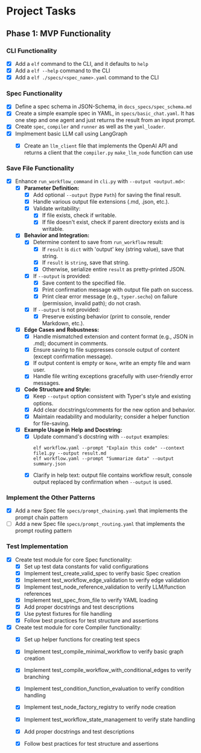 # Project Tasks

## Phase 1: MVP Functionality

### CLI Functionality
- [x] Add a `elf` command to the CLI, and it defaults to `help`
- [x] Add a `elf --help` command to the CLI
- [x] Add a `elf ./specs/<spec_name>.yaml` command to the CLI

### Spec Functionality
- [x] Define a spec schema in JSON-Schema, in `docs_specs/spec_schema.md`
- [x] Create a simple example spec in YAML, in `specs/basic_chat.yaml`. It has one step and one agent and just returns the result from an input prompt.
- [x] Create `spec`, `compiler` and `runner` as well as the `yaml_loader`.
- [x] Implmement basic LLM call using LangGraph
  - [x] Create an `llm_client` file that implements the OpenAI API and returns a client that the `compiler.py` `make_llm_node` function can use


### Save File Functionality
- [x] Enhance `run_workflow_command` in `cli.py` with `--output <output.md>`:
  - [x] **Parameter Definition:**
    - [x] Add optional `--output` (type `Path`) for saving the final result.
    - [x] Handle various output file extensions (.md, .json, etc.).
    - [x] Validate writability:
      - [x] If file exists, check if writable.
      - [x] If file doesn't exist, check if parent directory exists and is writable.
  - [x] **Behavior and Integration:**
    - [x] Determine content to save from `run_workflow` result:
      - [x] If `result` is `dict` with 'output' key (string value), save that string.
      - [x] If `result` is `string`, save that string.
      - [x] Otherwise, serialize entire `result` as pretty-printed JSON.
    - [x] If `--output` is provided:
      - [x] Save content to the specified file.
      - [x] Print confirmation message with output file path on success.
      - [x] Print clear error message (e.g., `typer.secho`) on failure (permission, invalid path); do not crash.
    - [x] If `--output` is not provided:
      - [x] Preserve existing behavior (print to console, render Markdown, etc.).
  - [x] **Edge Cases and Robustness:**
    - [x] Handle mismatched extension and content format (e.g., JSON in .md); document in comments.
    - [x] Ensure saving to file suppresses console output of content (except confirmation message).
    - [x] If output content is empty or `None`, write an empty file and warn user.
    - [x] Handle file writing exceptions gracefully with user-friendly error messages.
  - [x] **Code Structure and Style:**
    - [x] Keep `--output` option consistent with Typer's style and existing options.
    - [x] Add clear docstrings/comments for the new option and behavior.
    - [x] Maintain readability and modularity; consider a helper function for file-saving.
  - [x] **Example Usage in Help and Docstring:**
    - [x] Update command's docstring with `--output` examples:
      ```
      elf workflow.yaml --prompt "Explain this code" --context file1.py --output result.md
      elf workflow.yaml --prompt "Summarize data" --output summary.json
      ```
    - [x] Clarify in help text: output file contains workflow result, console output replaced by confirmation when `--output` is used.

### Implement the Other Patterns
- [x] Add a new Spec file `specs/prompt_chaining.yaml` that implements the prompt chain pattern
- [ ] Add a new Spec file `specs/prompt_routing.yaml` that implements the prompt routing pattern

### Test Implementation
- [x] Create test module for core Spec functionality:
  - [x] Set up test data constants for valid configurations
  - [x] Implement test_create_valid_spec to verify basic Spec creation
  - [x] Implement test_workflow_edge_validation to verify edge validation
  - [x] Implement test_node_reference_validation to verify LLM/function references
  - [x] Implement test_spec_from_file to verify YAML loading
  - [x] Add proper docstrings and test descriptions
  - [x] Use pytest fixtures for file handling
  - [x] Follow best practices for test structure and assertions

- [x] Create test module for core Compiler functionality:
  - [x] Set up helper functions for creating test specs
  - [x] Implement test_compile_minimal_workflow to verify basic graph creation
  - [x] Implement test_compile_workflow_with_conditional_edges to verify branching
  - [x] Implement test_condition_function_evaluation to verify condition handling
  - [x] Implement test_node_factory_registry to verify node creation
  - [x] Implement test_workflow_state_management to verify state handling
  - [x] Add proper docstrings and test descriptions
  - [x] Follow best practices for test structure and assertions


